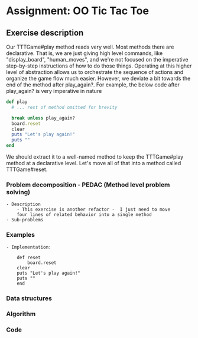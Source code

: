 # Assignment: OO Tic Tac Toe

## Exercise description
Our TTTGame#play method reads very well. Most methods there are declarative. That is, we are just giving high level commands, like "display_board", "human_moves", and we're not focused on the imperative step-by-step instructions of how to do those things. Operating at this higher level of abstraction allows us to orchestrate the sequence of actions and organize the game flow much easier. However, we deviate a bit towards the end of the method after play_again?.
For example, the below code after play_again? is very imperative in nature

```ruby
def play
  # ... rest of method omitted for brevity

  break unless play_again?
  board.reset
  clear
  puts "Let's play again!"
  puts ""
end
```
We should extract it to a well-named method to keep the TTTGame#play method at a declarative level. Let's move all of that into a method called TTTGame#reset.


### Problem decomposition - PEDAC (Method level problem solving)
	- Description
		- This exercise is another refactor -  I just need to move
		four lines of related behavior into a single method 
	- Sub-problems

### Examples
	- Implementation:

		def reset
			board.reset
  		clear
  		puts "Let's play again!"
  		puts ""
		end
		
### Data structures
### Algorithm
### Code